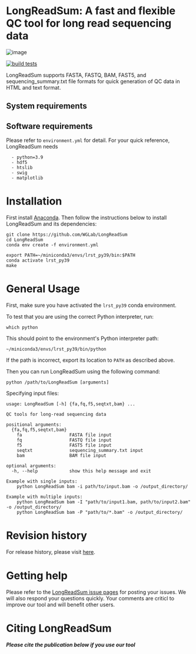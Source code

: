 # LongReadSum: A fast and flexible QC tool for long read sequencing data

![image](https://user-images.githubusercontent.com/14855676/180858677-bba1dda7-15a2-4ba0-8ff5-6c954d00ba85.png)

[![build tests](https://github.com/WGLab/LongReadSum/actions/workflows/build-test.yml/badge.svg)](https://github.com/WGLab/LongReadSum/actions/workflows/build-test.yml)

LongReadSum supports FASTA, FASTQ, BAM, FAST5, and sequencing_summary.txt file formats for quick generation of QC data in HTML and text format.

## System requirements

## Software requirements
Please refer to `environment.yml` for detail. For your quick reference, LongReadSum needs
```
  - python=3.9
  - hdf5
  - htslib
  - swig
  - matplotlib
```

# Installation
First install [Anaconda](https://www.anaconda.com/). Then follow the instructions below to install LongReadSum and its dependencies:

```
git clone https://github.com/WGLab/LongReadSum
cd LongReadSum
conda env create -f environment.yml

export PATH=~/miniconda3/envs/lrst_py39/bin:$PATH
conda activate lrst_py39
make

```


# General Usage

First, make sure you have activated the `lrst_py39` conda environment.

To test that you are using the correct Python interpreter, run:

`which python`

This should point to the environment's Python interpreter path:

`~/miniconda3/envs/lrst_py39/bin/python`

If the path is incorrect, export its location to `PATH` as described above.

Then you can run LongReadSum using the following command:

`python /path/to/LongReadSum [arguments]`

Specifying input files:

```
usage: LongReadSum [-h] {fa,fq,f5,seqtxt,bam} ...

QC tools for long-read sequencing data

positional arguments:
  {fa,fq,f5,seqtxt,bam}
    fa                  FASTA file input
    fq                  FASTQ file input
    f5                  FAST5 file input
    seqtxt              sequencing_summary.txt input
    bam                 BAM file input

optional arguments:
  -h, --help            show this help message and exit

Example with single inputs:
	python LongReadSum bam -i path/to/input.bam -o /output_directory/

Example with multiple inputs:
	python LongReadSum bam -I "path/to/input1.bam, path/to/input2.bam" -o /output_directory/
	python LongReadSum bam -P "path/to/*.bam" -o /output_directory/
```

# Revision history
For release history, please visit [here](https://github.com/WGLab/LongReadSum/releases). 

# Getting help
Please refer to the [LongReadSum issue pages](https://github.com/WGLab/LongReadSum/issues) for posting your issues. We will also respond your questions quickly. Your comments are criticl to improve our tool and will benefit other users.

# Citing LongReadSum
***Please cite the publication below if you use our tool***
